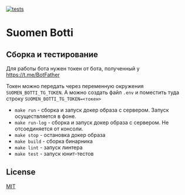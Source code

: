 [![tests](https://github.com/zaz600/suomen-botti/actions/workflows/go-pr-check.yml/badge.svg)](https://github.com/zaz600/suomen-botti/actions/workflows/go-pr-check.yml)

# Suomen Botti

## Сборка и тестирование
Для работы бота нужен токен от бота, полученный у https://t.me/BotFather

Токен можно передать через переменную окружения `SUOMEN_BOTTI_TG_TOKEN`.
А можно создать файл `.env` и поместить туда строку `SUOMEN_BOTTI_TG_TOKEN=<токен>`

- `make run` - сборка и запуск докер образа с сервером. Запуск осуществляется в фоне.
- `make run-log` - сборка и запуск докер образа с сервером. Не отсоединяется от консоли.
- `make stop` - остановка докер образа
- `make build` - сборка бинарника
- `make lint` - запуск линтера
- `make test` - запуск юнит-тестов

## License

[MIT](http://zaz600.mit-license.org) 
